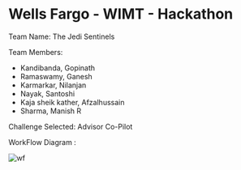 # Wells Fargo - WIMT - Hackathon

Team Name: The Jedi Sentinels

Team Members: 
- Kandibanda, Gopinath 
- Ramaswamy, Ganesh
- Karmarkar, Nilanjan 
- Nayak, Santoshi
- Kaja sheik kather, Afzalhussain
- Sharma, Manish R

Challenge Selected: Advisor Co-Pilot

WorkFlow Diagram :

![wf](https://github.com/manishsharma1992/advisor-copilot/assets/88190872/5fa3fd67-95dc-47dd-9e96-e690c2fb9624)
